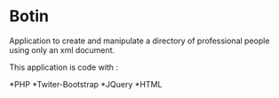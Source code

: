 # Botin
Application to create and manipulate a directory of professional people using only an xml document.

This application is code with :

*PHP
*Twiter-Bootstrap
*JQuery
*HTML
